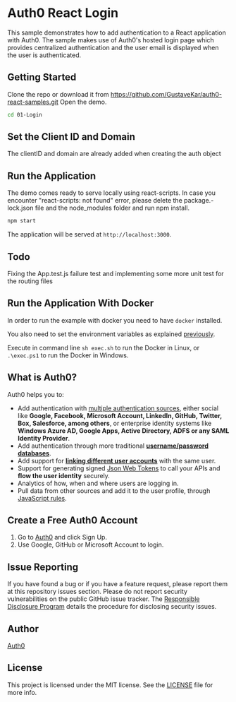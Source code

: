 # Auth0 React Login

This sample demonstrates how to add authentication to a React application with Auth0. The sample makes use of Auth0's hosted login page which provides centralized authentication and the user email is displayed when the user is authenticated.

## Getting Started


Clone the repo or download it from https://github.com/GustaveKar/auth0-react-samples.git
Open the demo.

```bash
cd 01-Login
```


## Set the Client ID and Domain

The clientID and domain are already added when creating the auth object

## Run the Application

The demo comes ready to serve locally using react-scripts. 
In case you encounter "react-scripts: not found" error, please delete the package.-lock.json file and the node_modules folder and run npm install.

```bash
npm start
```

The application will be served at `http://localhost:3000`.


## Todo

Fixing the App.test.js failure test and implementing some more unit test for the routing files

## Run the Application With Docker

In order to run the example with docker you need to have `docker` installed.

You also need to set the environment variables as explained [previously](#set-the-client-id-and-domain).

Execute in command line `sh exec.sh` to run the Docker in Linux, or `.\exec.ps1` to run the Docker in Windows.

## What is Auth0?

Auth0 helps you to:

* Add authentication with [multiple authentication sources](https://docs.auth0.com/identityproviders), either social like **Google, Facebook, Microsoft Account, LinkedIn, GitHub, Twitter, Box, Salesforce, among others**, or enterprise identity systems like **Windows Azure AD, Google Apps, Active Directory, ADFS or any SAML Identity Provider**.
* Add authentication through more traditional **[username/password databases](https://docs.auth0.com/mysql-connection-tutorial)**.
* Add support for **[linking different user accounts](https://docs.auth0.com/link-accounts)** with the same user.
* Support for generating signed [Json Web Tokens](https://docs.auth0.com/jwt) to call your APIs and **flow the user identity** securely.
* Analytics of how, when and where users are logging in.
* Pull data from other sources and add it to the user profile, through [JavaScript rules](https://docs.auth0.com/rules).

## Create a Free Auth0 Account

1. Go to [Auth0](https://auth0.com/signup) and click Sign Up.
2. Use Google, GitHub or Microsoft Account to login.

## Issue Reporting

If you have found a bug or if you have a feature request, please report them at this repository issues section. Please do not report security vulnerabilities on the public GitHub issue tracker. The [Responsible Disclosure Program](https://auth0.com/whitehat) details the procedure for disclosing security issues.

## Author

[Auth0](https://auth0.com)

## License

This project is licensed under the MIT license. See the [LICENSE](LICENSE.txt) file for more info.
